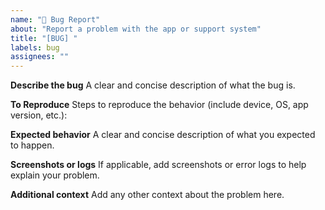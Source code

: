 ```yaml
---
name: "🐛 Bug Report"
about: "Report a problem with the app or support system"
title: "[BUG] "
labels: bug
assignees: ""
---
```

**Describe the bug**
A clear and concise description of what the bug is.

**To Reproduce**
Steps to reproduce the behavior (include device, OS, app version, etc.):

**Expected behavior**
A clear and concise description of what you expected to happen.

**Screenshots or logs**
If applicable, add screenshots or error logs to help explain your problem.

**Additional context**
Add any other context about the problem here.
